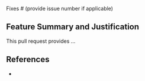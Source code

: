 Fixes # (provide issue number if applicable)

## Feature Summary and Justification

This pull request provides ...

## References

-
